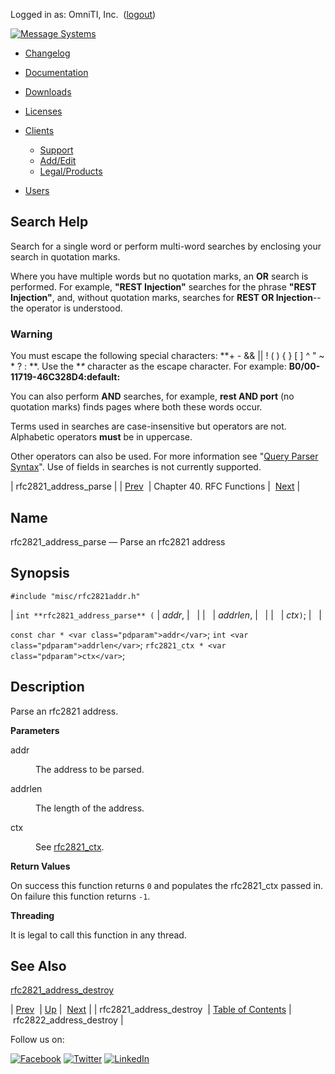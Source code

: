 Logged in as: OmniTI, Inc.  ([logout](https://support.messagesystems.com/logout.php))

[![Message Systems](https://support.messagesystems.com/images/ms-white205.png)](https://support.messagesystems.com/start.php) 

*   [Changelog](https://support.messagesystems.com/start.php?show=changelog)
*   [Documentation](https://support.messagesystems.com/docs/)
*   [Downloads](https://support.messagesystems.com/start.php)

*   [Licenses](https://support.messagesystems.com/license_summary.php)
*   <a href="">Clients</a>
    *   [Support](https://support.messagesystems.com/cs.php)
    *   [Add/Edit](https://support.messagesystems.com/edit_client.php)
    *   [Legal/Products](https://support.messagesystems.com/edit_products.php)
*   [Users](https://support.messagesystems.com/edit_customer.php)

## Search Help

Search for a single word or perform multi-word searches by enclosing your search in quotation marks.

Where you have multiple words but no quotation marks, an **OR** search is performed. For example, **"REST Injection"** searches for the phrase **"REST Injection"**, and, without quotation marks, searches for **REST OR Injection**--the operator is understood.

### Warning

You must escape the following special characters: **+ - && || ! ( ) { } [ ] ^ " ~ * ? : \**. Use the **\** character as the escape character. For example: **B0/00-11719-46C328D4\:default\:**

You can also perform **AND** searches, for example, **rest AND port** (no quotation marks) finds pages where both these words occur.

Terms used in searches are case-insensitive but operators are not. Alphabetic operators **must** be in uppercase.

Other operators can also be used. For more information see "[Query Parser Syntax](https://lucene.apache.org/core/old_versioned_docs/versions/3_0_0/queryparsersyntax.html)". Use of fields in searches is not currently supported.

| rfc2821_address_parse |
| [Prev](apis.rfc2821_address_destroy.php)  | Chapter 40. RFC Functions |  [Next](apis.rfc2822_address_destroy.php) |

<a name="apis.rfc2821_address_parse"></a>
## Name

rfc2821_address_parse — Parse an rfc2821 address

## Synopsis

`#include "misc/rfc2821addr.h"`

| `int **rfc2821_address_parse** (` | <var class="pdparam">addr</var>, |   |
|   | <var class="pdparam">addrlen</var>, |   |
|   | <var class="pdparam">ctx</var>`)`; |   |

`const char * <var class="pdparam">addr</var>`;
`int <var class="pdparam">addrlen</var>`;
`rfc2821_ctx * <var class="pdparam">ctx</var>`;<a name="idp31035152"></a>
## Description

Parse an rfc2821 address.

**Parameters**

<dl class="variablelist">

<dt>addr</dt>

<dd>

The address to be parsed.

</dd>

<dt>addrlen</dt>

<dd>

The length of the address.

</dd>

<dt>ctx</dt>

<dd>

See [rfc2821_ctx](structs.rfc2821_ctx.php "68.64. rfc2821_ctx").

</dd>

</dl>

**Return Values**

On success this function returns `0` and populates the rfc2821_ctx passed in. On failure this function returns `-1`.

**Threading**

It is legal to call this function in any thread.

<a name="idp31046752"></a>
## See Also

[rfc2821_address_destroy](apis.rfc2821_address_destroy.php "rfc2821_address_destroy")

| [Prev](apis.rfc2821_address_destroy.php)  | [Up](rfc.php) |  [Next](apis.rfc2822_address_destroy.php) |
| rfc2821_address_destroy  | [Table of Contents](index.php) |  rfc2822_address_destroy |

Follow us on:

[![Facebook](https://support.messagesystems.com/images/icon-facebook.png)](http://www.facebook.com/messagesystems) [![Twitter](https://support.messagesystems.com/images/icon-twitter.png)](http://twitter.com/#!/MessageSystems) [![LinkedIn](https://support.messagesystems.com/images/icon-linkedin.png)](http://www.linkedin.com/company/message-systems)